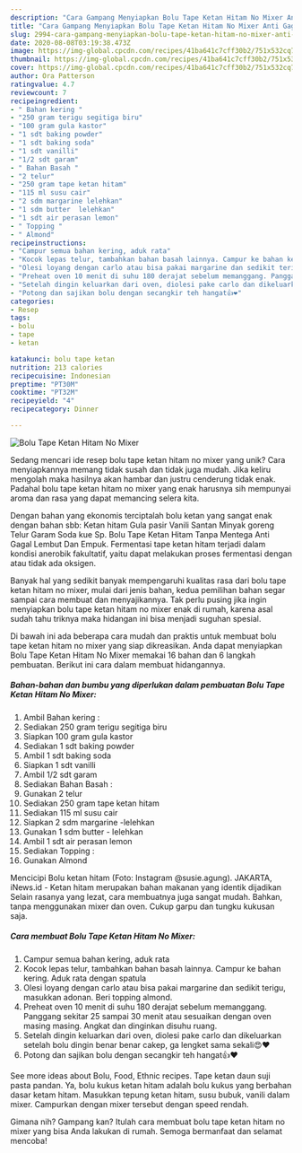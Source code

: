 ```yaml
---
description: "Cara Gampang Menyiapkan Bolu Tape Ketan Hitam No Mixer Anti Gagal"
title: "Cara Gampang Menyiapkan Bolu Tape Ketan Hitam No Mixer Anti Gagal"
slug: 2994-cara-gampang-menyiapkan-bolu-tape-ketan-hitam-no-mixer-anti-gagal
date: 2020-08-08T03:19:38.473Z
image: https://img-global.cpcdn.com/recipes/41ba641c7cff30b2/751x532cq70/bolu-tape-ketan-hitam-no-mixer-foto-resep-utama.jpg
thumbnail: https://img-global.cpcdn.com/recipes/41ba641c7cff30b2/751x532cq70/bolu-tape-ketan-hitam-no-mixer-foto-resep-utama.jpg
cover: https://img-global.cpcdn.com/recipes/41ba641c7cff30b2/751x532cq70/bolu-tape-ketan-hitam-no-mixer-foto-resep-utama.jpg
author: Ora Patterson
ratingvalue: 4.7
reviewcount: 7
recipeingredient:
- " Bahan kering "
- "250 gram terigu segitiga biru"
- "100 gram gula kastor"
- "1 sdt baking powder"
- "1 sdt baking soda"
- "1 sdt vanilli"
- "1/2 sdt garam"
- " Bahan Basah "
- "2 telur"
- "250 gram tape ketan hitam"
- "115 ml susu cair"
- "2 sdm margarine lelehkan"
- "1 sdm butter  lelehkan"
- "1 sdt air perasan lemon"
- " Topping "
- " Almond"
recipeinstructions:
- "Campur semua bahan kering, aduk rata"
- "Kocok lepas telur, tambahkan bahan basah lainnya. Campur ke bahan kering. Aduk rata dengan spatula"
- "Olesi loyang dengan carlo atau bisa pakai margarine dan sedikit terigu, masukkan adonan. Beri topping almond."
- "Preheat oven 10 menit di suhu 180 derajat sebelum memanggang. Panggang sekitar 25 sampai 30 menit atau sesuaikan dengan oven masing masing. Angkat dan dinginkan disuhu ruang."
- "Setelah dingin keluarkan dari oven, diolesi pake carlo dan dikeluarkan setelah bolu dingin benar benar cakep, ga lengket sama sekali😍❤"
- "Potong dan sajikan bolu dengan secangkir teh hangat👍❤"
categories:
- Resep
tags:
- bolu
- tape
- ketan

katakunci: bolu tape ketan 
nutrition: 213 calories
recipecuisine: Indonesian
preptime: "PT30M"
cooktime: "PT32M"
recipeyield: "4"
recipecategory: Dinner

---
```



![Bolu Tape Ketan Hitam No Mixer](https://img-global.cpcdn.com/recipes/41ba641c7cff30b2/751x532cq70/bolu-tape-ketan-hitam-no-mixer-foto-resep-utama.jpg)

Sedang mencari ide resep bolu tape ketan hitam no mixer yang unik? Cara menyiapkannya memang tidak susah dan tidak juga mudah. Jika keliru mengolah maka hasilnya akan hambar dan justru cenderung tidak enak. Padahal bolu tape ketan hitam no mixer yang enak harusnya sih mempunyai aroma dan rasa yang dapat memancing selera kita.

Dengan bahan yang ekonomis terciptalah bolu ketan yang sangat enak dengan bahan sbb: Ketan hitam Gula pasir Vanili Santan Minyak goreng Telur Garam Soda kue Sp. Bolu Tape Ketan Hitam Tanpa Mentega Anti Gagal Lembut Dan Empuk. Fermentasi tape ketan hitam terjadi dalam kondisi anerobik fakultatif, yaitu dapat melakukan proses fermentasi dengan atau tidak ada oksigen.

Banyak hal yang sedikit banyak mempengaruhi kualitas rasa dari bolu tape ketan hitam no mixer, mulai dari jenis bahan, kedua pemilihan bahan segar sampai cara membuat dan menyajikannya. Tak perlu pusing jika ingin menyiapkan bolu tape ketan hitam no mixer enak di rumah, karena asal sudah tahu triknya maka hidangan ini bisa menjadi suguhan spesial.


Di bawah ini ada beberapa cara mudah dan praktis untuk membuat bolu tape ketan hitam no mixer yang siap dikreasikan. Anda dapat menyiapkan Bolu Tape Ketan Hitam No Mixer memakai 16 bahan dan 6 langkah pembuatan. Berikut ini cara dalam membuat hidangannya.

<!--inarticleads1-->

##### Bahan-bahan dan bumbu yang diperlukan dalam pembuatan Bolu Tape Ketan Hitam No Mixer:

1. Ambil  Bahan kering :
1. Sediakan 250 gram terigu segitiga biru
1. Siapkan 100 gram gula kastor
1. Sediakan 1 sdt baking powder
1. Ambil 1 sdt baking soda
1. Siapkan 1 sdt vanilli
1. Ambil 1/2 sdt garam
1. Sediakan  Bahan Basah :
1. Gunakan 2 telur
1. Sediakan 250 gram tape ketan hitam
1. Sediakan 115 ml susu cair
1. Siapkan 2 sdm margarine -lelehkan
1. Gunakan 1 sdm butter - lelehkan
1. Ambil 1 sdt air perasan lemon
1. Sediakan  Topping :
1. Gunakan  Almond


Mencicipi Bolu ketan hitam (Foto: Instagram @susie.agung). JAKARTA, iNews.id - Ketan hitam merupakan bahan makanan yang identik dijadikan Selain rasanya yang lezat, cara membuatnya juga sangat mudah. Bahkan, tanpa menggunakan mixer dan oven. Cukup garpu dan tungku kukusan saja. 

<!--inarticleads2-->

##### Cara membuat Bolu Tape Ketan Hitam No Mixer:

1. Campur semua bahan kering, aduk rata
1. Kocok lepas telur, tambahkan bahan basah lainnya. Campur ke bahan kering. Aduk rata dengan spatula
1. Olesi loyang dengan carlo atau bisa pakai margarine dan sedikit terigu, masukkan adonan. Beri topping almond.
1. Preheat oven 10 menit di suhu 180 derajat sebelum memanggang. Panggang sekitar 25 sampai 30 menit atau sesuaikan dengan oven masing masing. Angkat dan dinginkan disuhu ruang.
1. Setelah dingin keluarkan dari oven, diolesi pake carlo dan dikeluarkan setelah bolu dingin benar benar cakep, ga lengket sama sekali😍❤
1. Potong dan sajikan bolu dengan secangkir teh hangat👍❤


See more ideas about Bolu, Food, Ethnic recipes. Tape ketan daun suji pasta pandan. Ya, bolu kukus ketan hitam adalah bolu kukus yang berbahan dasar ketam hitam. Masukkan tepung ketan hitam, susu bubuk, vanili dalam mixer. Campurkan dengan mixer tersebut dengan speed rendah. 

Gimana nih? Gampang kan? Itulah cara membuat bolu tape ketan hitam no mixer yang bisa Anda lakukan di rumah. Semoga bermanfaat dan selamat mencoba!
